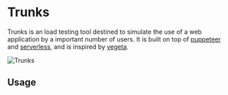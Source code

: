 # Trunks
Trunks is an load testing tool destined to simulate the use of a web application by a important number of users. It is built on top of [puppeteer](https://github.com/GoogleChrome/puppeteer) and [serverless](https://serverless.com/), and is inspired by [vegeta](https://github.com/tsenart/vegeta).

![Trunks](https://i.pinimg.com/originals/57/7e/45/577e45e8d5425e03314438aa388f1661.png)

## Usage

